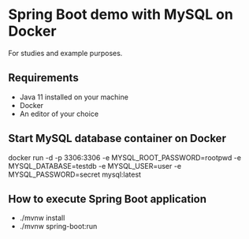 # Spring Boot demo with MySQL on Docker

For studies and example purposes.

## Requirements
 - Java 11 installed on your machine
 - Docker
 - An editor of your choice


## Start MySQL database container on Docker
docker run -d -p 3306:3306 -e MYSQL_ROOT_PASSWORD=rootpwd -e MYSQL_DATABASE=testdb -e MYSQL_USER=user -e MYSQL_PASSWORD=secret mysql:latest

## How to execute Spring Boot application
 - ./mvnw install
 - ./mvnw spring-boot:run